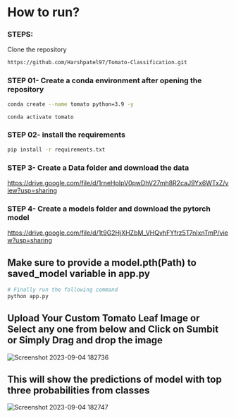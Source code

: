 
# How to run?
### STEPS:
 
Clone the repository

```bash
https://github.com/Harshpatel97/Tomato-Classification.git
```
### STEP 01- Create a conda environment after opening the repository

```bash
conda create --name tomato python=3.9 -y
```

```bash
conda activate tomato
```
### STEP 02- install the requirements
```bash
pip install -r requirements.txt
```

### STEP 3- Create a Data folder and download the data

https://drive.google.com/file/d/1rneHpIpV0pwDhV27mh8R2caJ9Yx6WTxZ/view?usp=sharing

### STEP 4- Create a models folder and download the pytorch model

https://drive.google.com/file/d/1t9G2HjXHZbM_VHQvhFYfrz5T7nIxnTmP/view?usp=sharing


## Make sure to provide a model.pth(Path) to saved_model variable in app.py

```bash
# Finally run the following command
python app.py
```
## Upload Your Custom Tomato Leaf Image or Select any one from below and Click on Sumbit or Simply Drag and drop the image
![Screenshot 2023-09-04 182736](https://github.com/Harshpatel97/Tomato-Classification/assets/129877052/909850f2-2984-4348-962c-66a226715335)

## This will show the predictions of model with top three probabilities from classes
![Screenshot 2023-09-04 182747](https://github.com/Harshpatel97/Tomato-Classification/assets/129877052/466e9b88-5a55-4518-8cf9-b701e32535b4)
